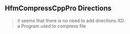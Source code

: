 ## HfmCompressCppPro Directions
>it seems that there is no need to add directions XD.<br>
>a Program used to compress file
